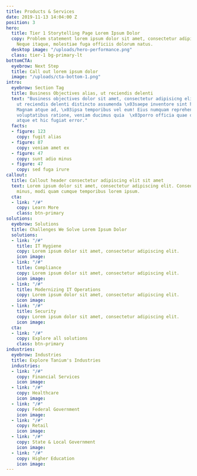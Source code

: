 ```yaml
---
title: Products & Services
date: 2019-11-13 14:04:00 Z
position: 3
hero:
  title: Tier 1 Storytelling Page Lorem Ipsum Dolor
  copy: Problem statement lorem ipsum dolor sit amet, consectetur adipiscing elit.
    Neque itaque, molestiae fuga officiis dolorum natus.
  desktop image: "/uploads/hero-performance.png"
  class: tier-1 bg-primary-lt
bottomCTA:
  eyebrow: Next Step
  title: Call out lorem ipsum dolor
  image: "/uploads/cta-bottom-1.png"
intro:
  eyebrow: Section Tag
  title: Business Objectives alias, ut reciendis delenti
  text: "Business objectives dolor sit amet, consectetur adipisicng elit. Libero alias,
    ut reciendis delenti distincto assumenda \x03saepe inventore sint harum labore.
    Magnam atque ad, \x03ipsa temporibus vel eum! Eius numquam reprehenderit, deleniti
    voluptatibus ratione, veniam ducimus quia  \x03porro officia quae dicta alias,
    atque et hic fugiat error."
  facts:
  - figure: 123
    copy: fugit alias
  - figure: 87
    copy: veniam amet ex
  - figure: 47
    copy: sunt adio minus
  - figure: 47
    copy: sed fuga irure
callout:
  title: Callout header consectetur adipiscing elit sit amet
  text: Lorem ipsum dolor sit amet, consectetur adipiscing elit. Consequuntur, molestias
    minus, modi quam cumque temporibus lorem ipsum.
  cta:
  - link: "/#"
    copy: Learn More
    class: btn-primary
solutions:
  eyebrow: Solutions
  title: Challenges We Solve Lorem Ipsum Dolor
  solutions:
  - link: "/#"
    title: IT Hygiene
    copy: Lorem ipsum dolor sit amet, consectetur adipiscing elit.
    icon image: 
  - link: "/#"
    title: Compliance
    copy: Lorem ipsum dolor sit amet, consectetur adipiscing elit.
    icon image: 
  - link: "/#"
    title: Modernizing IT Operations
    copy: Lorem ipsum dolor sit amet, consectetur adipiscing elit.
    icon image: 
  - link: "/#"
    title: Security
    copy: Lorem ipsum dolor sit amet, consectetur adipiscing elit.
    icon image: 
  cta:
  - link: "/#"
    copy: Explore all solutions
    class: btn-primary
industries:
  eyebrow: Industries
  title: Explore Tanium's Industries
  industries:
  - link: "/#"
    copy: Financial Services
    icon image: 
  - link: "/#"
    copy: Healthcare
    icon image: 
  - link: "/#"
    copy: Federal Government
    icon image: 
  - link: "/#"
    copy: Retail
    icon image: 
  - link: "/#"
    copy: State & Local Government
    icon image: 
  - link: "/#"
    copy: Higher Education
    icon image: 
---
```


